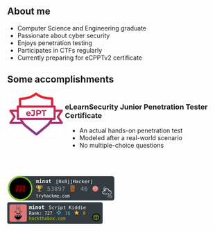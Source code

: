 ## About me
- Computer Science and Engineering graduate
- Passionate about cyber security
- Enjoys penetration testing
- Participates in CTFs regularly
- Currently preparing for eCPPTv2 certificate

## Some accomplishments


<div style="display: flex;">
    <div>
        <img align="left" src="https://raw.githubusercontent.com/Minot1/Minot1/master/assets/eJPT.png" alt="eJPT" style="width: 150px; object-fit: contain;" />
    </div>
    <div>
        <h3>eLearnSecurity Junior Penetration Tester Certificate</h3>
        <ul style="margin-left: 10px">
            <li>An actual hands-on penetration test</li>
            <li>Modeled after a real-world scenario</li>
            <li>No multiple-choice questions</li>
        </ul>
    </div>
</div>
<br>
<br>

[![Minot](https://raw.githubusercontent.com/Minot1/Minot1/master/assets/tryhackme.png)](https://tryhackme.com/p/minot) &nbsp;&nbsp;&nbsp;&nbsp;&nbsp;&nbsp;&nbsp;&nbsp;&nbsp;&nbsp;&nbsp;&nbsp;
[![Minot](https://raw.githubusercontent.com/Minot1/Minot1/master/assets/hackthebox.png)](https://app.hackthebox.com/profile/469019)


<!--
**Minot1/Minot1** is a ✨ _special_ ✨ repository because its `README.md` (this file) appears on your GitHub profile.

Here are some ideas to get you started:

- 🔭 I’m currently working on ...
- 🌱 I’m currently learning ...
- 👯 I’m looking to collaborate on ...
- 🤔 I’m looking for help with ...
- 💬 Ask me about ...
- 📫 How to reach me: ...
- 😄 Pronouns: ...
- ⚡ Fun fact: ...
-->
